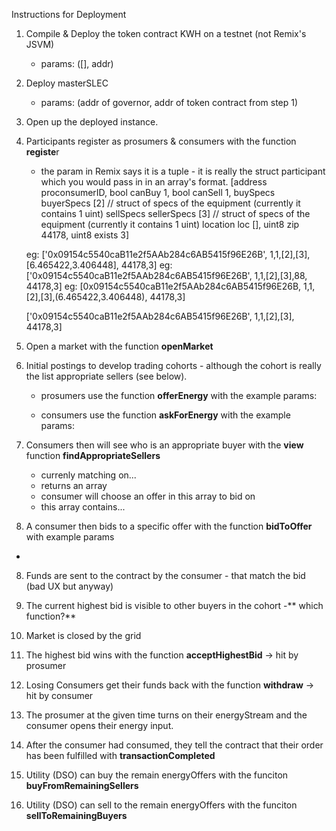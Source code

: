 
Instructions for Deployment
1. Compile & Deploy the token contract KWH on a testnet (not Remix's JSVM)
    * params:  ([], addr)
2. Deploy masterSLEC
    * params: (addr of governor, addr of token contract from step 1)
3. Open up the deployed instance.

4. Participants register as prosumers & consumers with the function **registe**r
    * the param in Remix says it is a tuple - it is really the struct participant which you would pass in in an array's format. 
    [address proconsumerID,
        bool canBuy 1,
        bool canSell 1,
        buySpecs buyerSpecs [2] // struct of specs of the equipment (currently it contains 1 uint)
        sellSpecs sellerSpecs [3] // struct of specs of the equipment  (currently it contains 1 uint)
        location loc [],
        uint8 zip 44178,
        uint8 exists 3]

    eg: ['0x09154c5540caB11e2f5AAb284c6AB5415f96E26B', 1,1,[2],[3],[6.465422,3.406448], 44178,3]
    eg: ['0x09154c5540caB11e2f5AAb284c6AB5415f96E26B', 1,1,[2],[3],88, 44178,3]
    eg: [0x09154c5540caB11e2f5AAb284c6AB5415f96E26B, 1,1,[2],[3],(6.465422,3.406448), 44178,3]

    ['0x09154c5540caB11e2f5AAb284c6AB5415f96E26B', 1,1,[2],[3], 44178,3]

4. Open a market with the function **openMarket**

5. Initial postings to develop trading cohorts - although the cohort is really the list appropriate sellers (see below).
   * prosumers use the function **offerEnergy** with the example params:

   * consumers use the function **askForEnergy** with the example params:

5. Consumers then will see who is an appropriate buyer with the **view** function **findAppropriateSellers**
   - currenly matching on...
   - returns an array
   - consumer will choose an offer in this array to bid on
   - this array contains...

6. A consumer then bids to a specific offer with the function **bidToOffer** with example params
 - 
8. Funds are sent to the contract by the consumer - that match the bid (bad UX but anyway)

7. The current highest bid is visible to other buyers in the cohort  -** which function?**

8. Market is closed by the grid

9. The highest bid wins with the function **acceptHighestBid** -> hit by prosumer

10. Losing Consumers get their funds back with the function **withdraw** -> hit by consumer

11. The prosumer at the given time turns on their energyStream and the consumer opens their energy input.

12. After the consumer had consumed, they tell the contract that their order has been fulfilled with **transactionCompleted**

13. Utility (DSO) can buy the remain energyOffers with the funciton **buyFromRemainingSellers**

14. Utility (DSO) can sell to the remain energyOffers with the funciton **sellToRemainingBuyers**
